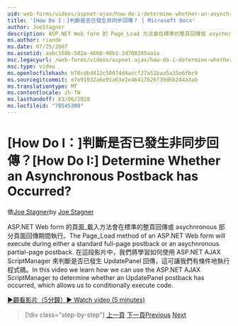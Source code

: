 ```yaml
---
uid: web-forms/videos/aspnet-ajax/how-do-i-determine-whether-an-asynchronous-postback-has-occurred
title: '[How Do I：]判斷是否已發生非同步回傳？ | Microsoft Docs'
author: JoeStagner
description: ASP.NET Web form 的 Page_Load 方法會在標準的整頁回傳或 asychnronous 部分頁面回傳期間執行。 在這段影片中 。
ms.author: riande
ms.date: 07/25/2007
ms.assetid: aabc168b-582a-4668-90b1-3d700285aa1a
msc.legacyurl: /web-forms/videos/aspnet-ajax/how-do-i-determine-whether-an-asynchronous-postback-has-occurred
msc.type: video
ms.openlocfilehash: b70cdbd412c50074d4accf27a51baa5a35e6fbc9
ms.sourcegitcommit: e7e91932a6e91a63e2e46417626f39d6b244a3ab
ms.translationtype: MT
ms.contentlocale: zh-TW
ms.lasthandoff: 03/06/2020
ms.locfileid: "78545308"
---
```

# <a name="how-do-i-determine-whether-an-asynchronous-postback-has-occurred"></a><span data-ttu-id="b8f67-105">[How Do I：]判斷是否已發生非同步回傳？</span><span class="sxs-lookup"><span data-stu-id="b8f67-105">[How Do I:] Determine Whether an Asynchronous Postback has Occurred?</span></span>

<span data-ttu-id="b8f67-106">依[Joe Stagner](https://github.com/JoeStagner)</span><span class="sxs-lookup"><span data-stu-id="b8f67-106">by [Joe Stagner](https://github.com/JoeStagner)</span></span>

<span data-ttu-id="b8f67-107">ASP.NET Web form 的頁面\_載入方法會在標準的整頁回傳或 asychnronous 部分頁面回傳期間執行。</span><span class="sxs-lookup"><span data-stu-id="b8f67-107">The Page\_Load method of an ASP.NET Web form will execute during either a standard full-page postback or an asychnronous partial-page postback.</span></span> <span data-ttu-id="b8f67-108">在這段影片中，我們將學習如何使用 ASP.NET AJAX ScriptManager 來判斷是否已發生 UpdatePanel 回傳，這可讓我們有條件地執行程式碼。</span><span class="sxs-lookup"><span data-stu-id="b8f67-108">In this video we learn how we can use the ASP.NET AJAX ScriptManager to determine whether an UpdatePanel postback has occurred, which allows us to conditionally execute code.</span></span>

[<span data-ttu-id="b8f67-109">&#9654;觀看影片（5分鐘）</span><span class="sxs-lookup"><span data-stu-id="b8f67-109">&#9654; Watch video (5 minutes)</span></span>](https://channel9.msdn.com/Blogs/ASP-NET-Site-Videos/how-do-i-determine-whether-an-asynchronous-postback-has-occurred)

> [!div class="step-by-step"]
> <span data-ttu-id="b8f67-110">[上一頁](how-do-i-use-javascript-to-refresh-an-aspnet-ajax-updatepanel.md)
> [下一頁](how-do-i-use-the-conditional-updatemode-of-the-updatepanel.md)</span><span class="sxs-lookup"><span data-stu-id="b8f67-110">[Previous](how-do-i-use-javascript-to-refresh-an-aspnet-ajax-updatepanel.md)
[Next](how-do-i-use-the-conditional-updatemode-of-the-updatepanel.md)</span></span>
